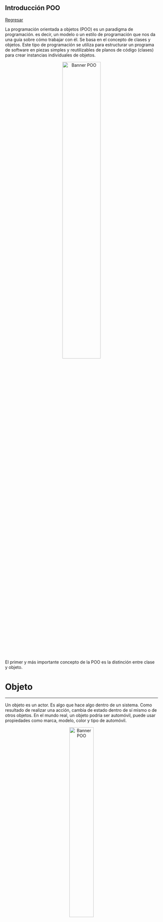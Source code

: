 ## Introducción POO

[Regresar](/CodingBootcampsESPOL-RDDW/)

La programación orientada a objetos (POO) es un paradigma de programación. es decir, un modelo o un estilo de programación que nos da una guía sobre cómo trabajar con él. Se basa en el concepto de clases y objetos. Este tipo de programación se utiliza para estructurar un programa de software en piezas simples y reutilizables de planos de código (clases) para crear instancias individuales de objetos. 

<p align="center">
<img src="https://kinsta.com/es/wp-content/uploads/sites/8/2021/07/python-object-oriented-programming-1024x512.jpeg" width="50%" alt="Banner POO"/>
</p>
El primer y más importante concepto de la POO es la distinción entre clase y objeto.

Objeto
===========

* * *
Un objeto es un actor. Es algo que hace algo dentro de un sistema. Como resultado de realizar una acción, cambia de estado dentro de sí mismo o de otros objetos.  En el mundo real, un objeto podria ser automóvil, puede usar propiedades como marca, modelo, color y tipo de automóvil.

<p align="center">
<img src="https://i.pinimg.com/originals/b4/a8/a4/b4a8a4625f6b8ef4418150efff833d04.gif" width="40%" alt="Banner POO"/>
</p>

Clases
===========

* * *

Una clase es un tipo de datos que actúa como una definición de plantilla para un tipo particular de objeto.  Una clase es un modelo de un objeto. Donde la clase es el modelo de un automóvil, el objeto es el automóvil real que conduce. La clase es lo que escribes en el código. 

Una clase en Python se crea usando la palabra clave classy dándole un nombre, como en este ejemplo:

  ```Python
  class Car:
  ```

<p align="center">
<img src="https://edteam-media.s3.amazonaws.com/blogs/original/73f3c7ca-93b3-41b1-be08-5b2945f07c1b.png" width="30%" alt="Banner POO"/>
</p>

Métodos
===========

* * *
Son aquellas funciones que permite efectuar el objeto y que nos rinden algún tipo de servicio durante el transcurso del programa. 

Pilares de la POO
===========

* * *
La programación orientada a objeto se fundamenta en 4 pilares fundamentales que son:

+ **Encapsulación**

La idea general de la encapsulación es que los datos de un objeto son internos , algo que solo concierne al objeto. Se necesitan datos para que el objeto y los métodos hagan su trabajo, que es llevar a cabo una tarea.

+ **Abstracción**

La abstracción es un proceso de interpretación y diseño que implica reconocer y enfocarse en las características importantes de una situación u objeto, y filtrar o ignorar todas las particularidades no esenciales.

+ **Herencia**

La herencia define relaciones jerárquicas entre clases, de forma que atributos y métodos comunes puedan ser reutilizados. Las clases principales extienden atributos y comportamientos a las clases secundarias. A través de la definición en una clase de los atributos y comportamientos básicos, se pueden crear clases secundarias, ampliando así la funcionalidad de la clase principal y agregando atributos y comportamientos adicionales.

+ **Polimorfismo**

El polimorfismo consiste en diseñar objetos para compartir comportamientos, lo que nos permite procesar objetos de diferentes maneras. Es la capacidad de presentar la misma interfaz para diferentes formas subyacentes o tipos de datos. Al utilizar la herencia, los objetos pueden anular los comportamientos principales compartidos, con comportamientos secundarios específicos. El polimorfismo permite que el mismo método ejecute diferentes comportamientos de dos formas: anulación de método y sobrecarga de método.

Referencias
===========

* * *

* Use classes and variables to transfer your OOP model into code. Retrieved March 7, 2023, from [https://learn.microsoft.com/en-us/training/modules/python-object-oriented-programming/3-model-your-game](https://learn.microsoft.com/en-us/training/modules/python-object-oriented-programming/3-model-your-game)

* Add behavior with methods. Retrieved March 7, 2023, from[https://learn.microsoft.com/en-us/training/modules/python-object-oriented-programming/5-game-transitions-with-methods](https://learn.microsoft.com/en-us/training/modules/python-object-oriented-programming/5-game-transitions-with-methods)
